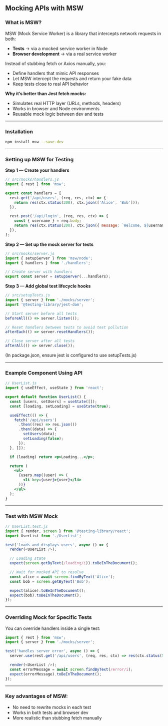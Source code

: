 ## Mocking APIs with MSW

### What is MSW?

MSW (Mock Service Worker) is a library that intercepts network requests in both:

- **Tests** → via a mocked service worker in Node
- **Browser development** → via a real service worker

Instead of stubbing fetch or Axios manually, you:

- Define handlers that mimic API responses
- Let MSW intercept the requests and return your fake data
- Keep tests close to real API behavior

**Why it’s better than Jest fetch mocks:**

- Simulates real HTTP layer (URLs, methods, headers)
- Works in browser and Node environments
- Reusable mock logic between dev and tests

---

### Installation

```bash
npm install msw --save-dev
```

---

### Setting up MSW for Testing

**Step 1 — Create your handlers**

```js
// src/mocks/handlers.js
import { rest } from 'msw';

export const handlers = [
  rest.get('/api/users', (req, res, ctx) => {
    return res(ctx.status(200), ctx.json(['Alice', 'Bob']));
  }),

  rest.post('/api/login', (req, res, ctx) => {
    const { username } = req.body;
    return res(ctx.status(200), ctx.json({ message: `Welcome, ${username}!` }));
  }),
];
```

**Step 2 — Set up the mock server for tests**

```js
// src/mocks/server.js
import { setupServer } from 'msw/node';
import { handlers } from './handlers';

// Create server with handlers
export const server = setupServer(...handlers);
```

**Step 3 — Add global test lifecycle hooks**

```js
// src/setupTests.js
import { server } from './mocks/server';
import '@testing-library/jest-dom';

// Start server before all tests
beforeAll(() => server.listen());

// Reset handlers between tests to avoid test pollution
afterEach(() => server.resetHandlers());

// Close server after all tests
afterAll(() => server.close());
```

(In package.json, ensure jest is configured to use setupTests.js)

---

### Example Component Using API

```jsx
// UserList.js
import { useEffect, useState } from 'react';

export default function UserList() {
  const [users, setUsers] = useState([]);
  const [loading, setLoading] = useState(true);

  useEffect(() => {
    fetch('/api/users')
      .then((res) => res.json())
      .then((data) => {
        setUsers(data);
        setLoading(false);
      });
  }, []);

  if (loading) return <p>Loading...</p>;

  return (
    <ul>
      {users.map((user) => (
        <li key={user}>{user}</li>
      ))}
    </ul>
  );
}
```

---

### Test with MSW Mock

```js
// UserList.test.js
import { render, screen } from '@testing-library/react';
import UserList from './UserList';

test('loads and displays users', async () => {
  render(<UserList />);

  // Loading state
  expect(screen.getByText(/loading/i)).toBeInTheDocument();

  // Wait for mocked API to resolve
  const alice = await screen.findByText('Alice');
  const bob = screen.getByText('Bob');

  expect(alice).toBeInTheDocument();
  expect(bob).toBeInTheDocument();
});
```

---

### Overriding Mock for Specific Tests

You can override handlers inside a single test:

```js
import { rest } from 'msw';
import { server } from './mocks/server';

test('handles server error', async () => {
  server.use(rest.get('/api/users', (req, res, ctx) => res(ctx.status(500))));

  render(<UserList />);
  const errorMessage = await screen.findByText(/error/i);
  expect(errorMessage).toBeInTheDocument();
});
```

---

### Key advantages of MSW:

- No need to rewrite mocks in each test
- Works in both tests and browser dev
- More realistic than stubbing fetch manually

